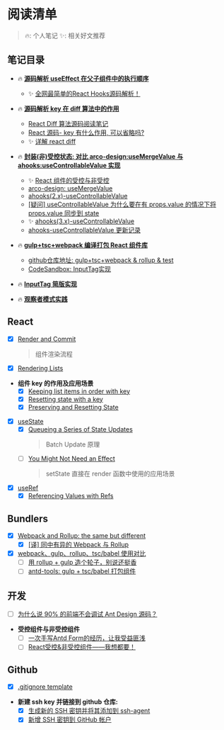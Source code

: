 # 阅读清单

> 🔥: 个人笔记
> ✨: 相关好文推荐

## 笔记目录

- 🔥 **[源码解析 useEffect 在父子组件中的执行顺序](https://github.com/jtwang7/mind-palace/blob/main/notes/%5BReact%E6%BA%90%E7%A0%81%5D%20%E6%BA%90%E7%A0%81%E8%A7%A3%E6%9E%90%20useEffect%20%E5%9C%A8%E7%88%B6%E5%AD%90%E7%BB%84%E4%BB%B6%E4%B8%AD%E7%9A%84%E6%89%A7%E8%A1%8C%E9%A1%BA%E5%BA%8F/README.md)**
  - ✨ [全网最简单的React Hooks源码解析！](https://cloud.tencent.com/developer/article/1977982)

- 🔥 **[源码解析 key 在 diff 算法中的作用](https://github.com/jtwang7/mind-palace/blob/main/notes/%5BReact%E6%BA%90%E7%A0%81%5D%20%E6%BA%90%E7%A0%81%E8%A7%A3%E6%9E%90%20key%20%E5%9C%A8%20diff%20%E7%AE%97%E6%B3%95%E4%B8%AD%E7%9A%84%E4%BD%9C%E7%94%A8/README.md)**
  - [React Diff 算法源码阅读笔记](https://juejin.cn/post/6987714071801888798#heading-5)
  - [React 源码- key 有什么作用, 可以省略吗?](https://juejin.cn/post/6998913043077791775)
  - ✨ [详解 react diff](https://juejin.cn/post/6844903973585944589)

- 🔥 **[封装(非)受控状态: 对比 arco-design:useMergeValue 与 ahooks:useControllableValue 实现](https://github.com/jtwang7/mind-palace/tree/main/notes/%5B%E9%98%85%E8%AF%BB%5D%20%E5%B0%81%E8%A3%85(%E9%9D%9E)%E5%8F%97%E6%8E%A7%E7%8A%B6%E6%80%81%3A%20%E5%AF%B9%E6%AF%94%20arco-design%3AuseMergeValue%20%E4%B8%8E%20ahooks%3AuseControllableValue%20%E5%AE%9E%E7%8E%B0)**
  - ✨ [React 组件的受控与非受控](https://zhuanlan.zhihu.com/p/536322574)
  - [arco-design: useMergeValue](https://github.com/arco-design/arco-design/blob/main/components/_util/hooks/useMergeValue.ts#L5)
  - [ahooks(2.x)-useControllableValue](https://github.com/alibaba/hooks/blob/release/v2.x/packages/hooks/src/useControllableValue/index.ts)
  - [[疑问] useControllableValue 为什么要在有 props.value 的情况下将 props.value 同步到 state](https://github.com/alibaba/hooks/issues/984)
  - ✨ [ahooks(3.x)-useControllableValue](https://github.com/alibaba/hooks/blob/master/packages/hooks/src/useControllableValue/index.ts)
  - [ahooks-useControllableValue 更新记录](https://github.com/alibaba/hooks/commit/d0ebab6923f09f172288dbb27cd8ffc2722647f8)

- 🔥 **[gulp+tsc+webpack 编译打包 React 组件库](https://github.com/jtwang7/mind-palace/tree/main/notes/%5B%E9%A1%B9%E7%9B%AE%5D%20gulp%2Btsc%2Bwebpack%20%E7%BC%96%E8%AF%91%E6%89%93%E5%8C%85%20React%20%E7%BB%84%E4%BB%B6%E5%BA%93)**
  - [github仓库地址: gulp+tsc+webpack & rollup & test](https://github.com/jtwang7/gulp-ts-webpack-pack.git)
  - [CodeSandbox: InputTag实现](https://codesandbox.io/s/inputtag-med39g)

- 🔥 **[InputTag 简版实现](https://github.com/jtwang7/mind-palace/blob/main/notes/%5B%E9%A1%B9%E7%9B%AE%5D%20InputTag%20%E7%AE%80%E7%89%88%E5%AE%9E%E7%8E%B0/README.md)**

- 🔥 **[观察者模式实践](https://github.com/jtwang7/mind-palace/blob/main/notes/%5B%E9%80%9A%E7%94%A8%5D%20%E8%A7%82%E5%AF%9F%E8%80%85%E6%A8%A1%E5%BC%8F%E5%AE%9E%E8%B7%B5/README.md)**

## React

- [x] [Render and Commit](https://react.dev/learn/render-and-commit)
  > 组件渲染流程
- [x] [Rendering Lists](https://react.dev/learn/rendering-lists#rules-of-keys)
- **组件 key 的作用及应用场景**
  - [x] [Keeping list items in order with key](https://react.dev/learn/rendering-lists#keeping-list-items-in-order-with-key)
  - [x] [Resetting state with a key](https://react.dev/reference/react/useState#resetting-state-with-a-key)
  - [x] [Preserving and Resetting State](https://react.dev/learn/preserving-and-resetting-state)
- [x] [useState](https://react.dev/reference/react/useState#storing-information-from-previous-renders)
  - [x] [Queueing a Series of State Updates](https://react.dev/learn/queueing-a-series-of-state-updates)
    > Batch Update 原理
  - [ ] [You Might Not Need an Effect](https://react.dev/learn/you-might-not-need-an-effect)
    > setState 直接在 render 函数中使用的应用场景
- [x] [useRef](https://react.dev/reference/react/useRef)
  - [x] [Referencing Values with Refs](https://react.dev/learn/referencing-values-with-refs#differences-between-refs-and-state)

## Bundlers

- [x] [Webpack and Rollup: the same but different](https://medium.com/webpack/webpack-and-rollup-the-same-but-different-a41ad427058c)
  - [x] [[译] 同中有异的 Webpack 与 Rollup](https://juejin.cn/post/6844903473700405261)
- [x] [webpack、gulp、rollup、tsc/babel 使用对比](https://segmentfault.com/a/1190000037638760)
  - [ ] [用 rollup + gulp 造个轮子，别说还挺香](https://juejin.cn/post/7081998643657605127#heading-7)
  - [ ] [antd-tools: gulp + tsc/babel 打包组件](https://github.com/ant-design/antd-tools/blob/master/lib/gulpfile.js)

## 开发

- [ ] [为什么说 90% 的前端不会调试 Ant Design 源码？](https://juejin.cn/post/7158430758070140942)

- **受控组件与非受控组件**
  - [ ] [一次手写Antd Form的经历，让我受益匪浅](https://juejin.cn/post/7038099720400535582)
  - [ ] [React受控&非受控组件——我想都要！](https://juejin.cn/post/7051855761588092958)

## Github

- [x] [.gitignore template](https://github.com/github/gitignore/blob/main/Node.gitignore)
- **新建 ssh key 并链接到 github 仓库:**
  - [x] [生成新的 SSH 密钥并将其添加到 ssh-agent](https://docs.github.com/zh/authentication/connecting-to-github-with-ssh/generating-a-new-ssh-key-and-adding-it-to-the-ssh-agent)
  - [x] [新增 SSH 密钥到 GitHub 帐户](https://docs.github.com/zh/authentication/connecting-to-github-with-ssh/adding-a-new-ssh-key-to-your-github-account)
